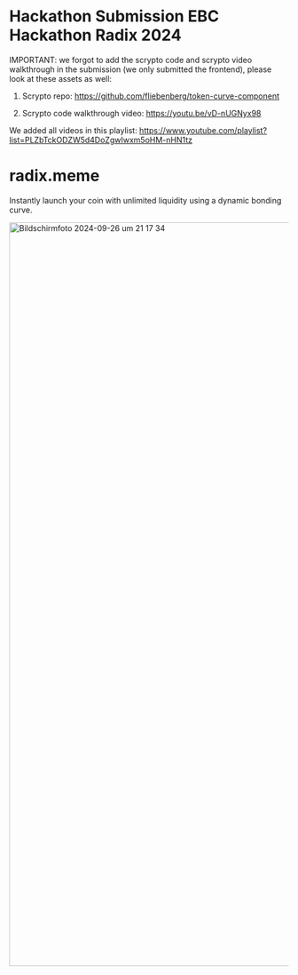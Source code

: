 # Hackathon Submission EBC Hackathon Radix 2024

IMPORTANT: we forgot to add the scrypto code and scrypto video walkthrough in the submission (we only submitted the frontend), please look at these assets as well:

1. Scrypto repo:
https://github.com/fliebenberg/token-curve-component

2. Scrypto code walkthrough video:
https://youtu.be/vD-nUGNyx98

We added all videos in this playlist:
https://www.youtube.com/playlist?list=PLZbTckODZW5d4DoZgwIwxm5oHM-nHN1tz

# radix.meme

Instantly launch your coin with unlimited liquidity using a dynamic bonding curve.

<img width="1339" alt="Bildschirmfoto 2024-09-26 um 21 17 34" src="https://github.com/user-attachments/assets/55da515f-ceff-4de1-8a95-484cbe8961c4">
